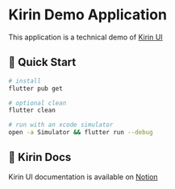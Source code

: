 # Kirin Demo Application

This application is a technical demo of [Kirin UI](https://github.com/alexnguyen98/kirin)

## 🚀 Quick Start

```bash
# install
flutter pub get

# optional clean
flutter clean

# run with an xcode simulator
open -a Simulator && flutter run --debug
```

## 📄 Kirin Docs

Kirin UI documentation is available on [Notion](https://www.notion.so/spaceoddyssey/d49565c7367442139870cca1ba74f099?v=fef039ca03ae4fa2bacbc6527ba97955)
